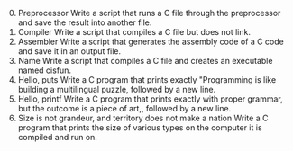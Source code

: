 0. Preprocessor 
Write a script that runs a C file through the preprocessor and save the result into another file.
1. Compiler 
Write a script that compiles a C file but does not link.
2. Assembler 
Write a script that generates the assembly code of a C code and save it in an output file.
3. Name 
Write a script that compiles a C file and creates an executable named cisfun.
4. Hello, puts 
Write a C program that prints exactly "Programming is like building a multilingual puzzle, followed by a new line.
5. Hello, printf 
Write a C program that prints exactly with proper grammar, but the outcome is a piece of art,, followed by a new line.
6. Size is not grandeur, and territory does not make a nation 
Write a C program that prints the size of various types on the computer it is compiled and run on.

